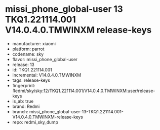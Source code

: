 # missi_phone_global-user 13 TKQ1.221114.001 V14.0.4.0.TMWINXM release-keys
- manufacturer: xiaomi
- platform: parrot
- codename: sky
- flavor: missi_phone_global-user
- release: 13
- id: TKQ1.221114.001
- incremental: V14.0.4.0.TMWINXM
- tags: release-keys
- fingerprint: Redmi/sky/sky:12/TKQ1.221114.001/V14.0.4.0.TMWINXM:user/release-keys
- is_ab: true
- brand: Redmi
- branch: missi_phone_global-user-13-TKQ1.221114.001-V14.0.4.0.TMWINXM-release-keys
- repo: redmi_sky_dump
